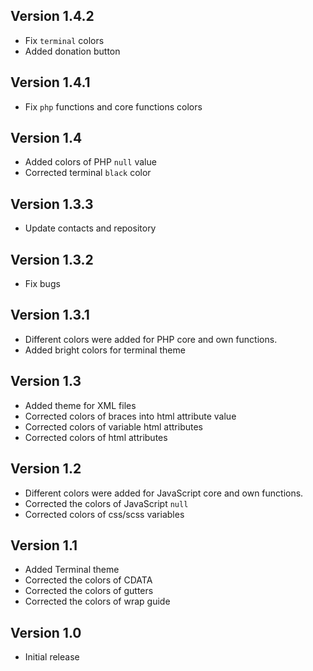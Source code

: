 ## Version 1.4.2

- Fix `terminal` colors
- Added donation button

## Version 1.4.1

- Fix `php` functions and core functions colors

## Version 1.4

- Added colors of PHP `null` value
- Corrected terminal `black` color

## Version 1.3.3

- Update contacts and repository

## Version 1.3.2

- Fix bugs

## Version 1.3.1

- Different colors were added for PHP core and own functions.
- Added bright colors for terminal theme

## Version 1.3

- Added theme for XML files
- Corrected colors of braces into html attribute value
- Corrected colors of variable html attributes
- Corrected colors of html attributes

## Version 1.2

- Different colors were added for JavaScript core and own functions.
- Corrected the colors of JavaScript `null`
- Corrected colors of css/scss variables

## Version 1.1

- Added Terminal theme
- Corrected the colors of CDATA
- Corrected the colors of gutters
- Corrected the colors of wrap guide

## Version 1.0

- Initial release